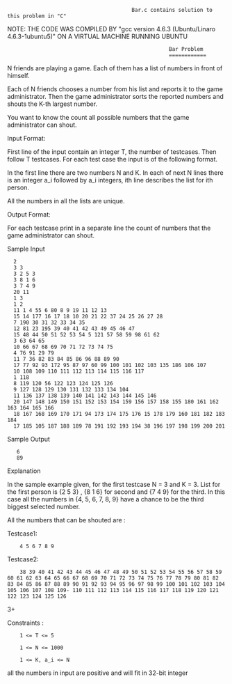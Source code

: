 											Bar.c contains solution to this problem in "C"

NOTE: THE CODE WAS COMPILED BY "gcc version 4.6.3 (Ubuntu/Linaro 4.6.3-1ubuntu5)" ON A VIRTUAL MACHINE RUNNING UBUNTU

														Bar Problem
														============

N friends are playing a game. Each of them has a list of numbers in front of himself.

Each of N friends chooses a number from his list and reports it to the game administrator. Then the game administrator sorts the reported numbers and shouts the K-th largest number.

You want to know the count all possible numbers that the game administrator can shout.

Input Format:

First line of the input contain an integer T, the number of testcases.
Then follow T testcases. For each test case the input is of the following format.

In the first line there are two numbers N and K. In each of next N lines there is an integer a_i followed by a_i integers, ith line describes the list for ith person.

All the numbers in all the lists are unique.

Output Format:

For each testcase print in a separate line the count of numbers that the game administrator can shout.

Sample Input 

      2
      3 3
      3 2 5 3
      3 8 1 6
      3 7 4 9
      20 11
      1 3
      1 2
      11 1 4 55 6 80 8 9 19 11 12 13
      15 14 177 16 17 18 10 20 21 22 37 24 25 26 27 28
      7 190 30 31 32 33 34 35
      12 81 23 195 39 40 41 42 43 49 45 46 47
      15 48 44 50 51 52 53 54 5 121 57 58 59 98 61 62
      3 63 64 65
      10 66 67 68 69 70 71 72 73 74 75
      4 76 91 29 79
      11 7 36 82 83 84 85 86 96 88 89 90
      17 77 92 93 172 95 87 97 60 99 100 101 102 103 135 186 106 107
      10 108 109 110 111 112 113 114 115 116 117
      1 118
      8 119 120 56 122 123 124 125 126
      9 127 128 129 130 131 132 133 134 104
      11 136 137 138 139 140 141 142 143 144 145 146
      20 147 148 149 150 151 152 153 154 159 156 157 158 155 180 161 162 163 164 165 166
      18 167 168 169 170 171 94 173 174 175 176 15 178 179 160 181 182 183 184
      17 185 105 187 188 189 78 191 192 193 194 38 196 197 198 199 200 201

       

Sample Output 

       6
       89 

        

Explanation

In the sample example given, for the first testcase N = 3 and K = 3. List for the first person is {2 5 3}
, {8 1 6} for second and {7 4 9} for the third. In this case all the numbers in {4, 5, 6, 7, 8, 9} have a chance to be the third biggest selected number.


All the numbers that can be shouted are : 

Testcase1:

        4 5 6 7 8 9

Testcase2:

        38 39 40 41 42 43 44 45 46 47 48 49 50 51 52 53 54 55 56 57 58 59 60 61 62 63 64 65 66 67 68 69 70 71 72 73 74 75 76 77 78 79 80 81 82 83 84 85 86 87 88 89 90 91 92 93 94 95 96 97 98 99 100 101 102 103 104 105 106 107 108 109- 110 111 112 113 114 115 116 117 118 119 120 121 122 123 124 125 126 

3+

Constraints :

        1 <= T <= 5

        1 <= N <= 1000

        1 <= K, a_i <= N

all the numbers in input are positive and will fit in 32-bit integer
